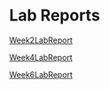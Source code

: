 # Lab Reports
[Week2LabReport](https://charlychee.github.io/cse15l-lab-reports/Week2LabReport)

[Week4LabReport](https://charlychee.github.io/cse15l-lab-reports/Week4LabReport)

[Week6LabReport](https://charlychee.github.io/cse15l-lab-reports/lab-report-3-week-6)
